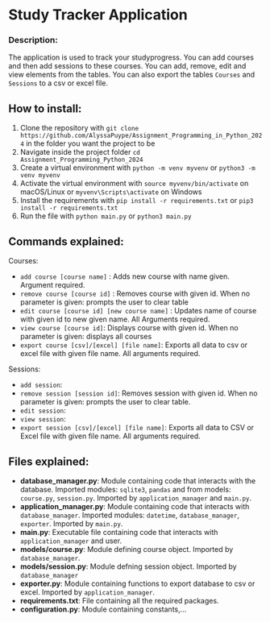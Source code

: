 # Study Tracker Application

### Description:
The application is used to track your studyprogress. You can add courses and then add sessions to these courses. 
You can add, remove, edit and view elements from the tables.
You can also export the tables `Courses` and `Sessions` to a csv or excel file.

## How to install:

1. Clone the repository with `git clone https://github.com/AlyssaPuype/Assignment_Programming_in_Python_2024` in the folder you want the project to be
2. Navigate inside the project folder `cd Assignment_Programming_Python_2024`
3. Create a virtual environment with `python -m venv myvenv` or `python3 -m venv myvenv`
4. Activate the virtual environment with `source myvenv/bin/activate` on macOS/Linux or `myvenv\Scripts\activate` on Windows
5. Install the requirements with `pip install -r requirements.txt` or `pip3 install -r requirements.txt`
6. Run the file with `python main.py` or `python3 main.py`

## Commands explained:

Courses:

- `add course [course name]` : Adds new course with name given. Argument required.
- `remove course [course id]` : Removes course with given id. When no parameter is given: prompts the user to clear table
- `edit course [course id] [new course name]` : Updates name of course with given id to new given name. All Arguments required.
- `view course [course id]`: Displays course with given id. When no parameter is given: displays all courses
- `export course [csv]/[excel] [file name]`: Exports all data to csv or excel file with given file name. All arguments required.

Sessions:

- `add session`:
- `remove session [session id]`: Removes session with given id. When no parameter is given: prompts the user to clear table.
- `edit session`: 
- `view session`: 
- `export session [csv]/[excel] [file name]`: Exports all data to CSV or Excel file with given file name. All arguments required.

## Files explained:

- **database_manager.py**: Module containing code that interacts with the database.
Imported modules: `sqlite3`, `pandas` and from models: `course.py`, `session.py`.
Imported by `application_manager` and `main.py`.
- **application_manager.py**: Module containing code that interacts with `database_manager`.
Imported modules: `datetime`, `database_manager`, `exporter`.
Imported by `main.py`.
- **main.py**: Executable file containing code that interacts with `application_manager` and user.
- **models/course.py**: Module defining course object.
Imported by `database_manager`.
- **models/session.py**: Module defning session object.
Imported by `database_manager`
- **exporter.py**: Module containing functions to export database to csv or excel.
Imported by `application_manager`.
- **requirements.txt**: File containing all the required packages.
- **configuration.py**: Module containing constants,... 

